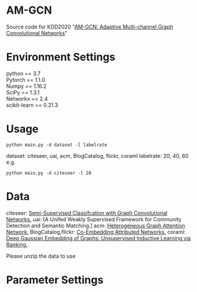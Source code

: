 # AM-GCN
Source code for KDD2020 "[AM-GCN: Adaptive Multi-channel Graph Convolutional Networks](https://arxiv.org/pdf/2007.02265.pdf)"

# Environment Settings 
python == 3.7   
Pytorch == 1.1.0  
Numpy == 1.16.2  
SciPy == 1.3.1  
Networkx == 2.4  
scikit-learn == 0.21.3  

# Usage 
````
python main.py -d dataset -l labelrate
````
dataset: citeseer, uai, acm, BlogCatalog, flickr, coraml
labelrate: 20, 40, 60
e.g.
````
python main.py -d citeseer -l 20
````
# Data

citeseer: [Semi-Supervised Classifcation with Graph Convolutional Networks.](https://github.com/tkipf/pygcn)
uai: [A Unifed Weakly Supervised Framework for Community Detection and Semantic Matching.]
acm: [Heterogeneous Graph Attention Network.](https://github.com/Jhy1993/HAN)
BlogCatalog,flickr: [Co-Embedding Attributed Networks.](https://github.com/mengzaiqiao/CAN)
coraml: [Deep Gaussian Embedding of Graphs: Unsupervised Inductive Learning via Ranking.](https://github.com/abojchevski/graph2gauss/)

Please unzip the data to use


# Parameter Settings
